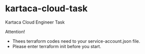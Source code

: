 # kartaca-cloud-task
Kartaca Cloud Engineer Task

Attention!
- Thees terraform codes need to your service-account.json file.
- Please enter terraform init before you start.
